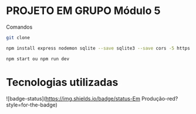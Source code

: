# PROJETO EM GRUPO Módulo 5



Comandos

```sh
git clone 
```
```sh
npm install express nodemon sqlite --save sqlite3 --save cors -5 https -5 fs -5
```

```sh
npm start ou npm run dev
```



# Tecnologias utilizadas 


![badge-status](https://img.shields.io/badge/status-Em Produção-red?style=for-the-badge)
